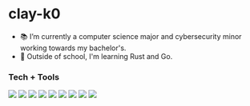 # clay-k0

- 📚 I’m currently a computer science major and cybersecurity minor working towards my bachelor's.
- 🌱 Outside of school, I'm learning Rust and Go.

### Tech + Tools

[![](https://img.shields.io/badge/OS-macOS-007ACC?logo=Apple&logoColor=white)](https://www.apple.com/macos/)
[![](https://img.shields.io/badge/Terminal-iTerm2-007ACC?logo=iTerm2&logoColor=white)](https://iterm2.com/)
[![](https://img.shields.io/badge/Shell-zsh-007ACC?logo=GNU+Bash&logoColor=white)](https://www.zsh.org/)
[![](https://img.shields.io/badge/Editor-NVim-57A143?logo=Neovim&logoColor=white)](https://neovim.io/)
[![](https://img.shields.io/badge/VCS-Git-orange?logo=Git)](https://github.com/clay-k0)
[![](https://img.shields.io/badge/Code-Rust-dea584?logo=Rust)](https://rust-lang.org)
![](https://img.shields.io/badge/Code-Python-3572a5?logo=Python&logoColor=white)
![](https://img.shields.io/badge/Code-JavaScript-f1e05a?logo=JavaScript&logoColor=white)
[![](https://img.shields.io/badge/Code-Go-00add8?logo=Go&logoColor=white)](https://golang.org/)
